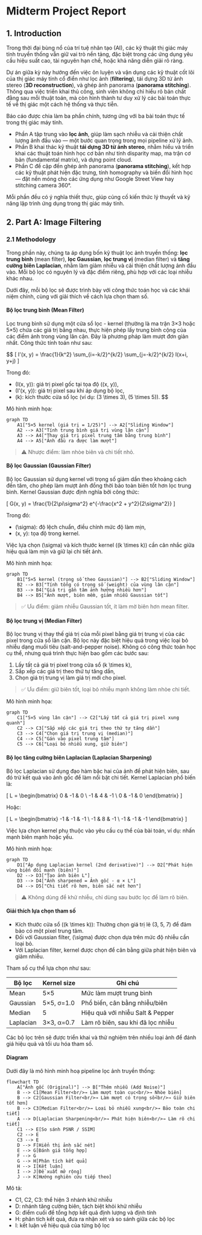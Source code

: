 # Midterm Project Report

## 1. Introduction

Trong thời đại bùng nổ của trí tuệ nhân tạo (AI), các kỹ thuật thị giác máy tính truyền thống vẫn giữ vai trò nền tảng, đặc biệt trong các ứng dụng yêu cầu hiệu suất cao, tài nguyên hạn chế, hoặc khả năng diễn giải rõ ràng.

Dự án giữa kỳ này hướng đến việc ôn luyện và vận dụng các kỹ thuật cốt lõi của thị giác máy tính cổ điển như lọc ảnh (**filtering**), tái dựng 3D từ ảnh stereo (**3D reconstruction**), và ghép ảnh panorama (**panorama stitching**). Thông qua việc triển khai thủ công, sinh viên không chỉ hiểu rõ bản chất đằng sau mỗi thuật toán, mà còn hình thành tư duy xử lý các bài toán thực tế về thị giác một cách hệ thống và thực tiễn.

Báo cáo được chia làm ba phần chính, tương ứng với ba bài toán thực tế trong thị giác máy tính.
- Phần A tập trung vào **lọc ảnh**, giúp làm sạch nhiễu và cải thiện chất lượng ảnh đầu vào — một bước quan trọng trong mọi pipeline xử lý ảnh. 
- Phần B khai thác kỹ thuật **tái dựng 3D từ ảnh stereo**, nhằm hiểu và triển khai các thuật toán hình học cơ bản như tính disparity map, ma trận cơ bản (fundamental matrix), và dựng point cloud. 
- Phần C đề cập đến ghép ảnh panorama (**panorama stitching**), kết hợp các kỹ thuật phát hiện đặc trưng, tính homography và biến đổi hình học — đặt nền móng cho các ứng dụng như Google Street View hay stitching camera 360°. 

Mỗi phần đều có ý nghĩa thiết thực, giúp củng cố kiến thức lý thuyết và kỹ năng lập trình ứng dụng trong thị giác máy tính.

## 2. Part A: Image Filtering

### 2.1 Methodology

Trong phần này, chúng ta áp dụng bốn kỹ thuật lọc ảnh truyền thống: **lọc trung bình** (mean filter), **lọc Gaussian**, **lọc trung vị** (median filter) và **tăng cường biên Laplacian**, nhằm làm giảm nhiễu và cải thiện chất lượng ảnh đầu vào. Mỗi bộ lọc có nguyên lý và đặc điểm riêng, phù hợp với các loại nhiễu khác nhau.

Dưới đây, mỗi bộ lọc sẽ được trình bày với công thức toán học và các khái niệm chính, cùng với giải thích về cách lựa chọn tham số.

#### Bộ lọc trung bình (Mean Filter)

Lọc trung bình sử dụng một cửa sổ lọc - kernel (thường là ma trận 3×3 hoặc 5×5) chứa các giá trị bằng nhau, thực hiện phép lấy trung bình cộng của các điểm ảnh trong vùng lân cận. Đây là phương pháp làm mượt đơn giản nhất. Công thức tính toán như sau:

$$
\[
I'(x, y) = \frac{1}{k^2} \sum_{i=-k/2}^{k/2} \sum_{j=-k/2}^{k/2} I(x+i, y+j)
\]

Trong đó:
- \(I(x, y)\): giá trị pixel gốc tại tọa độ \((x, y)\),
- \(I'(x, y)\): giá trị pixel sau khi áp dụng bộ lọc,
- \(k\): kích thước cửa sổ lọc (ví dụ: \(3 \times 3\), \(5 \times 5\)).
$$

Mô hình minh họa:

```mermaid
graph TD
    A1["5×5 kernel (giá trị = 1/25)"] --> A2["Sliding Window"]
    A2 --> A3["Tính trung bình giá trị vùng lân cận"]
    A3 --> A4["Thay giá trị pixel trung tâm bằng trung bình"]
    A4 --> A5["Ảnh đầu ra được làm mượt"]
```

> ⚠️ Nhược điểm: làm nhòe biên và chi tiết nhỏ.

#### Bộ lọc Gaussian (Gaussian Filter)

Bộ lọc Gaussian sử dụng kernel với trọng số giảm dần theo khoảng cách đến tâm, cho phép làm mượt ảnh đồng thời bảo toàn biên tốt hơn lọc trung bình. Kernel Gaussian được định nghĩa bởi công thức:

\[
G(x, y) = \frac{1}{2\pi\sigma^2} e^{-\frac{x^2 + y^2}{2\sigma^2}}
\]

Trong đó:
- \(\sigma\): độ lệch chuẩn, điều chỉnh mức độ làm mịn,
- \(x, y\): tọa độ trong kernel.

Việc lựa chọn \(\sigma\) và kích thước kernel (\(k \times k\)) cần cân nhắc giữa hiệu quả làm mịn và giữ lại chi tiết ảnh.

Mô hình minh họa:

```mermaid
graph TD
    B1["5×5 kernel (trọng số theo Gaussian)"] --> B2["Sliding Window"]
    B2 --> B3["Tính tổng có trọng số (weight) của vùng lân cận"]
    B3 --> B4["Giá trị gần tâm ảnh hưởng nhiều hơn"]
    B4 --> B5["Ảnh mượt, biên mềm, giảm nhiễu Gaussian tốt"]
```

> ✅ Ưu điểm: giảm nhiễu Gaussian tốt, ít làm mờ biên hơn mean filter.

#### Bộ lọc trung vị (Median Filter)

Bộ lọc trung vị thay thế giá trị của mỗi pixel bằng giá trị trung vị của các pixel trong cửa sổ lân cận. Bộ lọc này đặc biệt hiệu quả trong việc loại bỏ nhiễu dạng muối tiêu (salt-and-pepper noise). Không có công thức toán học cụ thể, nhưng quá trình thực hiện bao gồm các bước sau:
1. Lấy tất cả giá trị pixel trong cửa sổ \(k \times k\),
2. Sắp xếp các giá trị theo thứ tự tăng dần,
3. Chọn giá trị trung vị làm giá trị mới cho pixel.

> ✅ Ưu điểm: giữ biên tốt, loại bỏ nhiễu mạnh không làm nhòe chi tiết.

Mô hình minh họa:

```mermaid
graph TD
    C1["5×5 vùng lân cận"] --> C2["Lấy tất cả giá trị pixel xung quanh"]
    C2 --> C3["Sắp xếp các giá trị theo thứ tự tăng dần"]
    C3 --> C4["Chọn giá trị trung vị (median)"]
    C4 --> C5["Gán vào pixel trung tâm"]
    C5 --> C6["Loại bỏ nhiễu xung, giữ biên"]
```

#### Bộ lọc tăng cường biên Laplacian (Laplacian Sharpening)

Bộ lọc Laplacian sử dụng đạo hàm bậc hai của ảnh để phát hiện biên, sau đó trừ kết quả vào ảnh gốc để làm nổi bật chi tiết. Kernel Laplacian phổ biến là:

\[
L = 
\begin{bmatrix}
0 & -1 & 0 \\
-1 & 4 & -1 \\
0 & -1 & 0
\end{bmatrix}
\]

Hoặc:

\[
L = 
\begin{bmatrix}
-1 & -1 & -1 \\
-1 & 8 & -1 \\
-1 & -1 & -1
\end{bmatrix}
\]

Việc lựa chọn kernel phụ thuộc vào yêu cầu cụ thể của bài toán, ví dụ: nhấn mạnh biên mạnh hoặc yếu.

Mô hình minh họa:

```mermaid
graph TD
    D1["Áp dụng Laplacian kernel (2nd derivative)"] --> D2["Phát hiện vùng biến đổi mạnh (biên)"]
    D2 --> D3["Tạo ảnh biên L"]
    D3 --> D4["Ảnh sharpened = Ảnh gốc - α × L"]
    D4 --> D5["Chi tiết rõ hơn, biên sắc nét hơn"]
```

> ⚠️ Không dùng để khử nhiễu, chỉ dùng sau bước lọc để làm rõ biên.

#### Giải thích lựa chọn tham số

- Kích thước cửa sổ (\(k \times k\)): Thường chọn giá trị lẻ (3, 5, 7) để đảm bảo có một pixel trung tâm.
- Đối với Gaussian filter, \(\sigma\) được chọn dựa trên mức độ nhiễu cần loại bỏ.
- Với Laplacian filter, kernel được chọn để cân bằng giữa phát hiện biên và giảm nhiễu.

Tham số cụ thể lựa chọn như sau:

| Bộ lọc    | Kernel size | Ghi chú                           |
| --------- | ----------- | --------------------------------- |
| Mean      | 5×5         | Mức làm mượt trung bình           |
| Gaussian  | 5×5, σ=1.0  | Phổ biến, cân bằng nhiễu/biên     |
| Median    | 5           | Hiệu quả với nhiễu Salt & Pepper  |
| Laplacian | 3×3, α=0.7  | Làm rõ biên, sau khi đã lọc nhiễu |

Các bộ lọc trên sẽ được triển khai và thử nghiệm trên nhiều loại ảnh để đánh giá hiệu quả và tối ưu hóa tham số.

#### Diagram

Dưới đây là mô hình minh hoạ pipeline lọc ảnh truyền thống:
    
```mermaid
flowchart TD
    A["Ảnh gốc (Original)"] --> B["Thêm nhiễu (Add Noise)"]
    B --> C1[Mean Filter<br/>→ Làm mượt toàn cục<br/>→ Nhòe biên]
    B --> C2[Gaussian Filter<br/>→ Làm mượt có trọng số<br/>→ Giữ biên tốt hơn]
    B --> C3[Median Filter<br/>→ Loại bỏ nhiễu xung<br/>→ Bảo toàn chi tiết]
    A --> D[Laplacian Sharpening<br/>→ Phát hiện biên<br/>→ Làm rõ chi tiết]
    C1 --> E[So sánh PSNR / SSIM]
    C2 --> E
    C3 --> E
    D --> F[Hiển thị ảnh sắc nét]
    E --> G[Đánh giá tổng hợp]
    F --> G
    G --> H[Phân tích kết quả]
    H --> I[Kết luận]
    I --> J[Đề xuất mở rộng]
    J --> K[Hướng nghiên cứu tiếp theo]
```

Mô tả:
- C1, C2, C3: thể hiện 3 nhánh khử nhiễu
- D: nhánh tăng cường biên, tách biệt khỏi khử nhiễu
- G: điểm cuối để tổng hợp kết quả định lượng và định tính
- H: phân tích kết quả, đưa ra nhận xét và so sánh giữa các bộ lọc
- I: kết luận về hiệu quả của từng bộ lọc
